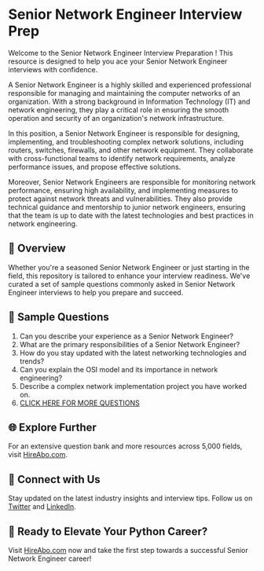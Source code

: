 # Senior Network Engineer Interview Prep

Welcome to the Senior Network Engineer Interview Preparation ! This resource is designed to help you ace your Senior Network Engineer interviews with confidence.

A Senior Network Engineer is a highly skilled and experienced professional responsible for managing and maintaining the computer networks of an organization. With a strong background in Information Technology (IT) and network engineering, they play a critical role in ensuring the smooth operation and security of an organization's network infrastructure.

In this position, a Senior Network Engineer is responsible for designing, implementing, and troubleshooting complex network solutions, including routers, switches, firewalls, and other network equipment. They collaborate with cross-functional teams to identify network requirements, analyze performance issues, and propose effective solutions.

Moreover, Senior Network Engineers are responsible for monitoring network performance, ensuring high availability, and implementing measures to protect against network threats and vulnerabilities. They also provide technical guidance and mentorship to junior network engineers, ensuring that the team is up to date with the latest technologies and best practices in network engineering.

## 🚀 Overview

Whether you're a seasoned Senior Network Engineer or just starting in the field, this repository is tailored to enhance your interview readiness. We've curated a set of sample questions commonly asked in Senior Network Engineer interviews to help you prepare and succeed.

## 📝 Sample Questions

1. Can you describe your experience as a Senior Network Engineer?
2. What are the primary responsibilities of a Senior Network Engineer?
3. How do you stay updated with the latest networking technologies and trends?
4. Can you explain the OSI model and its importance in network engineering?
5. Describe a complex network implementation project you have worked on.
6. [CLICK HERE FOR MORE QUESTIONS](https://hireabo.com/job/0_1_1/Senior%20Network%20Engineer)

## 🌐 Explore Further

For an extensive question bank and more resources across 5,000 fields, visit [HireAbo.com](https://www.hireabo.com).

## 📱 Connect with Us

Stay updated on the latest industry insights and interview tips. Follow us on [Twitter](https://twitter.com/hireabo) and [LinkedIn](https://www.linkedin.com/in/hire-abo-3609972a8/).

## 🚀 Ready to Elevate Your Python Career?

Visit [HireAbo.com](https://www.hireabo.com) now and take the first step towards a successful Senior Network Engineer career!